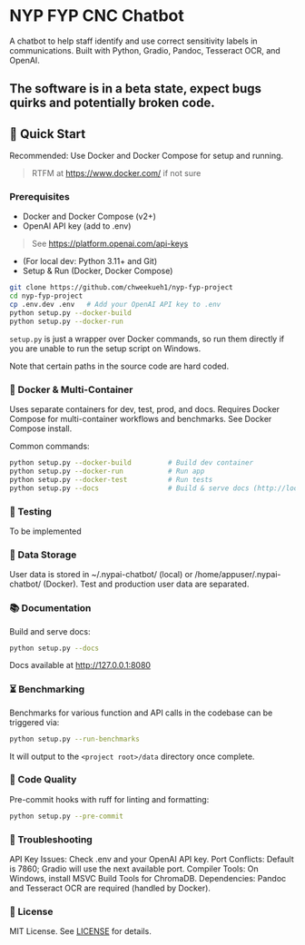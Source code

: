 # NYP FYP CNC Chatbot

A chatbot to help staff identify and use correct sensitivity labels in communications.
Built with Python, Gradio, Pandoc, Tesseract OCR, and OpenAI.

## **The software is in a beta state, expect bugs quirks and potentially broken code.**

## 🚀 Quick Start

Recommended: Use Docker and Docker Compose for setup and running.
> RTFM at <https://www.docker.com/> if not sure

### Prerequisites

- Docker and Docker Compose (v2+)
- OpenAI API key (add to .env)

> See <https://platform.openai.com/api-keys>

- (For local dev: Python 3.11+ and Git)
- Setup & Run (Docker, Docker Compose)

```bash
git clone https://github.com/chweekueh1/nyp-fyp-project
cd nyp-fyp-project
cp .env.dev .env   # Add your OpenAI API key to .env
python setup.py --docker-build
python setup.py --docker-run
```

`setup.py` is just a wrapper over Docker commands, so run them directly if you are unable to run the setup script on Windows.

Note that certain paths in the source code are hard coded.

### 🐳 Docker & Multi-Container

Uses separate containers for dev, test, prod, and docs.
Requires Docker Compose for multi-container workflows and benchmarks.
See Docker Compose install.

Common commands:

```bash
python setup.py --docker-build         # Build dev container
python setup.py --docker-run           # Run app
python setup.py --docker-test          # Run tests
python setup.py --docs                 # Build & serve docs (http://localhost:8080)
```

### 🧪 Testing

To be implemented

### 📁 Data Storage

User data is stored in ~/.nypai-chatbot/ (local) or /home/appuser/.nypai-chatbot/ (Docker).
Test and production user data are separated.

### 📚 Documentation

Build and serve docs:

```bash
python setup.py --docs
```

Docs available at <http://127.0.0.1:8080>

### ⏳️ Benchmarking

Benchmarks for various function and API calls in the codebase can be triggered via:

```bash
python setup.py --run-benchmarks
```

It will output to the `<project root>/data` directory once complete.

### 🔧 Code Quality

Pre-commit hooks with ruff for linting and formatting:

```bash
python setup.py --pre-commit
```

### 🐛 Troubleshooting

API Key Issues: Check .env and your OpenAI API key.
Port Conflicts: Default is 7860; Gradio will use the next available port.
Compiler Tools: On Windows, install MSVC Build Tools for ChromaDB.
Dependencies: Pandoc and Tesseract OCR are required (handled by Docker).

### 📝 License

MIT License. See [LICENSE](./LICENSE) for details.
